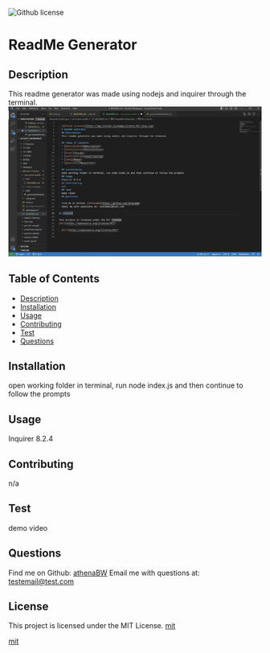 
  ![Github license](https://img.shields.io/badge/license-MIT-blue.svg)
  # ReadMe Generator
  ## Description
  This readme generator was made using nodejs and inquirer through the terminal.
 ![Alt text](dist/ss.png)
  ## Table of Contents
  * [Description](#description)
  * [Installation](#installation)
  * [Usage](#usage)
  * [Contributing](#contributing)
  * [Test](#test)
  * [Questions](#questions)
  
  ## Installation
  open working folder in terminal, run node index.js and then continue to follow the prompts
  ## Usage 
  Inquirer 8.2.4
  ## Contributing
  n/a
  ## Test
  demo video 
  ## Questions 
  
  Find me on Github: [athenaBW](https://github.com/athenaBW)
  Email me with questions at: testemail@test.com 
  
## License

This project is licensed under the MIT License. 
[mit](https://opensource.org/licenses/MIT)

  [mit](https://opensource.org/licenses/MIT)

  